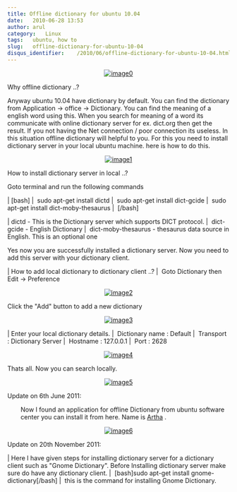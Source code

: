 ```yaml
---
title: Offline dictionary for ubuntu 10.04
date:   2010-06-28 13:53
author: arul
category:   Linux
tags:   ubuntu, how to
slug:   offline-dictionary-for-ubuntu-10-04
disqus_identifier:    /2010/06/offline-dictionary-for-ubuntu-10-04.html
---
```


<div class="separator" style="clear: both; text-align: center;">

[![image0](http://4.bp.blogspot.com/_X5tq9y9xv2s/TCj1u9sK79I/AAAAAAAAAbE/6-RRuRSCn6w/s320/ubuntu_icon.png)](http://4.bp.blogspot.com/_X5tq9y9xv2s/TCj1u9sK79I/AAAAAAAAAbE/6-RRuRSCn6w/s1600/ubuntu_icon.png)

</div>
<div class="separator" style="clear: both; text-align: left;">

Why offline dictionary ..?

</div>
<div class="separator" style="clear: both; text-align: left;">

Anyway ubuntu 10.04 have dictionary by default. You can find the
dictionary from Application → office → Dictionary. You can find the
meaning of a english word using this. When you search for meaning of a
word its communicate with online dictionary server for ex. dict.org then
get the result. If you not having the Net connection / poor connection
its useless. In this situation offline dictionary will helpful to you.
For this you need to install dictionary server in your local ubuntu
machine. here is how to do this.

</div>
<div class="separator" style="clear: both; text-align: center;">

[![image1](http://1.bp.blogspot.com/_X5tq9y9xv2s/TCj6wHIa52I/AAAAAAAAAbM/r_06GVCYYNc/s320/How+to+offline+Dictionery+ubuntu.png)](http://1.bp.blogspot.com/_X5tq9y9xv2s/TCj6wHIa52I/AAAAAAAAAbM/r_06GVCYYNc/s1600/How+to+offline+Dictionery+ubuntu.png)

</div>
<div class="separator" style="clear: both; text-align: left;">

How to install dictionary server in local ..?

</div>
<div class="separator" style="clear: both; text-align: left;">

Goto terminal and run the following commands

</div>

| \[bash\]
|  sudo apt-get install dictd
|  sudo apt-get install dict-gcide
|  sudo apt-get install dict-moby-thesaurus
|  \[/bash\]

| dictd - This is the Dictionary server which supports DICT protocol.
|  dict-gcide - English Dictionary
|  dict-moby-thesaurus - thesaurus data source in English. This is an
  optional one

Yes now you are successfully installed a dictionary server. Now you need
to add this server with your dictionary client.

| How to add local dictionary to dictionary client ..?
|  Goto Dictionary then Edit → Preference

<div class="separator" style="clear: both; text-align: center;">

[![image2](http://1.bp.blogspot.com/_X5tq9y9xv2s/TCj7I1bnJXI/AAAAAAAAAbU/9Xf59VIKGzM/s320/How+to+offline+Dictionery+ubuntu+-+preference.png)](http://1.bp.blogspot.com/_X5tq9y9xv2s/TCj7I1bnJXI/AAAAAAAAAbU/9Xf59VIKGzM/s1600/How+to+offline+Dictionery+ubuntu+-+preference.png)

</div>

Click the \"Add\" button to add a new dictionary

<div class="separator" style="clear: both; text-align: center;">

[![image3](http://4.bp.blogspot.com/_X5tq9y9xv2s/TCj7lwcawGI/AAAAAAAAAbc/kn0Tb2pGQ6M/s320/How+to+offline+Dictionery+ubuntu-add+dictionary.png)](http://4.bp.blogspot.com/_X5tq9y9xv2s/TCj7lwcawGI/AAAAAAAAAbc/kn0Tb2pGQ6M/s1600/How+to+offline+Dictionery+ubuntu-add+dictionary.png)

</div>

| Enter your local dictionary details.
|  Dictionary name : Default
|  Transport : Dictionary Server
|  Hostname : 127.0.0.1
|  Port : 2628

<div class="separator" style="clear: both; text-align: center;">

[![image4](http://3.bp.blogspot.com/_X5tq9y9xv2s/TCj8O4iRQpI/AAAAAAAAAbk/wsIQHjRkmc0/s320/How+to+offline+Dictionery+ubuntu-Edit+Dictionary+Source.png)](http://3.bp.blogspot.com/_X5tq9y9xv2s/TCj8O4iRQpI/AAAAAAAAAbk/wsIQHjRkmc0/s1600/How+to+offline+Dictionery+ubuntu-Edit+Dictionary+Source.png)

</div>

Thats all. Now you can search locally.

<div class="separator" style="clear: both; text-align: center;">

[![image5](http://1.bp.blogspot.com/_X5tq9y9xv2s/TCj80W9JaTI/AAAAAAAAAbs/RH9BORx27fs/s320/java+-+ubuntu+Dictionary+search.png)](http://1.bp.blogspot.com/_X5tq9y9xv2s/TCj80W9JaTI/AAAAAAAAAbs/RH9BORx27fs/s1600/java+-+ubuntu+Dictionary+search.png)

</div>
<div class="separator" style="clear: both; text-align: left;">

Update on 6th June 2011:

</div>
<div class="separator"
style="clear: both; text-align: left; padding-left: 30px;">

Now I found an application for offline Dictionary from ubuntu software
center you can install it from here. Name is
[Artha](http://artha.sourceforge.net/wiki/index.php/Home) .

</div>
<div class="separator" style="clear: both; text-align: center;">

[![image6](http://1.bp.blogspot.com/-UvmfYZPfF-0/TevXeMyrFdI/AAAAAAAAAps/oUuZWdM5oXY/s400/artha-offlince-dictionary.png)](http://1.bp.blogspot.com/-UvmfYZPfF-0/TevXeMyrFdI/AAAAAAAAAps/oUuZWdM5oXY/s1600/artha-offlince-dictionary.png)

</div>

Update on 20th November 2011:

| Here I have given steps for installing dictionary server for a
  dictionary client such as \"Gnome Dictionary\". Before Installing
  dictionary server make sure do have any dictionary client.
|  \[bash\]sudo apt-get install gnome-dictionary\[/bash\]
|  this is the command for installing Gnome Dictionary.
